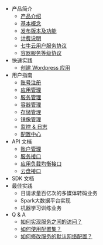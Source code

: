 * 产品简介
  * [产品介绍](introduction/product-introduction.md)
  * [基本概念](introduction/basic-concepts.md)
  * [发布版本及功能](introduction/changelog.md)
  * [计费说明](introduction/prices.md)
  * [七牛云用户服务协议](introduction/conditions-of-use.md)
  * [容器服务等级协议](introduction/kirk-sla.md)
* 快速实践
  * [创建 Wordpress 应用](quick-start/create-wordpress-app.md)
* 用户指南
  * [账号注册](user-guide/registry.md)
  * [应用管理](user-guide/app.md)
  * [服务管理](user-guide/service.md)
  * [容器管理](user-guide/container.md)
  * [存储管理](user-guide/storage.md)
  * [镜像管理](user-guide/image.md)
  * [监控 & 日志](user-guide/log-and-monitor.md)
  * [配置中心](user-guide/configmap.md)
* API 文档
  * [账户管理](api-doc/account.md)
  * [服务接口](api-doc/service.md)
  * [应用负载均衡接口](api-doc/alb.md)
  * [云盘接口](api-doc/volume.md)
* SDK 文档
* 最佳实践
  * 日请求量百亿次的多媒体转码业务
  * Spark大数据平台实现
  * 机器学习训练业务
* Q & A
  * [如何实现服务之间的访问？](q-and-a/access-between-services.md)
  * [如何使用配置集？](q-and-a/)
  * [如何修改服务的默认网络配置？](q-and-a/)
